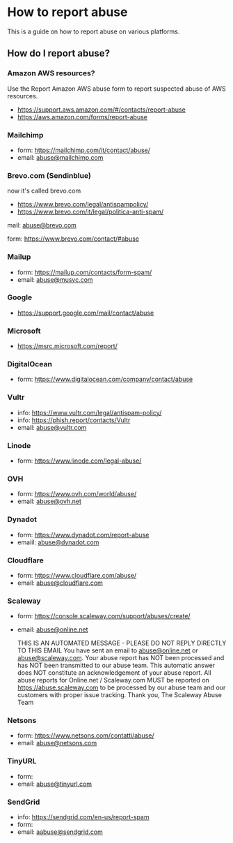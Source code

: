 # How to report abuse

This is a guide on how to report abuse on various platforms.

## How do I report abuse?

### Amazon AWS resources?

Use the Report Amazon AWS abuse form to report suspected abuse of AWS resources.

- <https://support.aws.amazon.com/#/contacts/report-abuse>
- <https://aws.amazon.com/forms/report-abuse>

### Mailchimp

- form: <https://mailchimp.com/it/contact/abuse/>
- email: <abuse@mailchimp.com>

### Brevo.com (Sendinblue)

now it's called brevo.com

- <https://www.brevo.com/legal/antispampolicy/>
- <https://www.brevo.com/it/legal/politica-anti-spam/>

mail: <abuse@brevo.com>

form: <https://www.brevo.com/contact/#abuse>

### Mailup

- form: <https://mailup.com/contacts/form-spam/>
- email: <abuse@musvc.com>

### Google

- <https://support.google.com/mail/contact/abuse>

### Microsoft

- <https://msrc.microsoft.com/report/>

### DigitalOcean

- form: <https://www.digitalocean.com/company/contact/abuse>

### Vultr

- info: <https://www.vultr.com/legal/antispam-policy/>
- info: <https://phish.report/contacts/Vultr>
- email: <abuse@vultr.com>

### Linode

- form: <https://www.linode.com/legal-abuse/>

### OVH

- form: <https://www.ovh.com/world/abuse/>
- email: <abuse@ovh.net>

### Dynadot

- form: <https://www.dynadot.com/report-abuse>
- emaiil: <abuse@dynadot.com>

### Cloudflare

- form: <https://www.cloudflare.com/abuse/>
- email: <abuse@cloudflare.com>

### Scaleway

- form: <https://console.scaleway.com/support/abuses/create/>
- email: <abuse@online.net>

    THIS IS AN AUTOMATED MESSAGE - PLEASE DO NOT REPLY DIRECTLY TO THIS EMAIL
    You have sent an email to <abuse@online.net> or <abuse@scaleway.com>.
    Your abuse report has NOT been processed and has NOT been transmitted to our abuse team.
    This automatic answer does NOT constitute an acknowledgement of your abuse report.
    All abuse reports for Online.net / Scaleway.com MUST be reported on <https://abuse.scaleway.com> to be processed by our abuse team and our customers with proper issue tracking.
    Thank you,
    The Scaleway Abuse Team

### Netsons

- form: <https://www.netsons.com/contatti/abuse/>
- email: <abuse@netsons.com>

### TinyURL

- form:
- email: <abuse@tinyurl.com>

### SendGrid

- info: <https://sendgrid.com/en-us/report-spam>
- form:
- email: <aabuse@sendgrid.com>
